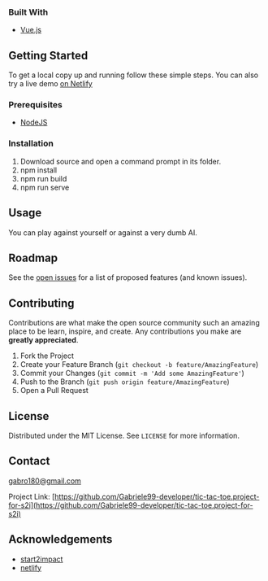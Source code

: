### Built With

* [Vue.js](https://vuejs.org/)

## Getting Started

To get a local copy up and running follow these simple steps. You can also try a live demo [on Netlify](https://fabio-mancin-tic-tac-vue.netlify.app/)

### Prerequisites

* [NodeJS](https://nodejs.org/en/)

### Installation

1. Download source and open a command prompt in its folder.
2. npm install
3. npm run build
4. npm run serve

<!-- USAGE EXAMPLES -->
## Usage

You can play against yourself or against a very dumb AI.

## Roadmap

See the [open issues](https://github.com/Gabriele99-developer/tic-tac-toe.project-for-s2i) for a list of proposed features (and known issues).

## Contributing

Contributions are what make the open source community such an amazing place to be learn, inspire, and create. Any contributions you make are **greatly appreciated**.

1. Fork the Project
2. Create your Feature Branch (`git checkout -b feature/AmazingFeature`)
3. Commit your Changes (`git commit -m 'Add some AmazingFeature'`)
4. Push to the Branch (`git push origin feature/AmazingFeature`)
5. Open a Pull Request

## License

Distributed under the MIT License. See `LICENSE` for more information.

## Contact

gabro180@gmail.com

Project Link: [https://github.com/Gabriele99-developer/tic-tac-toe.project-for-s2i](https://github.com/Gabriele99-developer/tic-tac-toe.project-for-s2i)


## Acknowledgements

* [start2impact](start2impact.it)
* [netlify](https://www.netlify.com/)

[contributors-shield]: https://img.shields.io/github/contributors/fabio-mancin/tic-tac-vue.svg?style=for-the-badge
[contributors-url]: https://github.com/fabio-mancin/tic-tac-vue/graphs/contributors
[forks-shield]: https://img.shields.io/github/forks/fabio-mancin/tic-tac-vue.svg?style=for-the-badge
[forks-url]: https://github.com/fabio-mancin/tic-tac-vue/network/members
[stars-shield]: https://img.shields.io/github/stars/fabio-mancin/tic-tac-vue.svg?style=for-the-badge
[stars-url]: https://github.com/fabio-mancin/tic-tac-vue/stargazers
[issues-shield]: https://img.shields.io/github/issues/fabio-mancin/tic-tac-vue.svg?style=for-the-badge
[issues-url]: https://github.com/fabio-mancin/tic-tac-vue/issues
[license-shield]: https://img.shields.io/github/license/fabio-mancin/tic-tac-vue.svg?style=for-the-badge
[license-url]: https://github.com/fabio-mancin/tic-tac-vue/blob/master/LICENSE.txt
[linkedin-shield]: https://img.shields.io/badge/-LinkedIn-black.svg?style=for-the-badge&logo=linkedin&colorB=555
[linkedin-url]: https://linkedin.com/in/fabio-mancin
